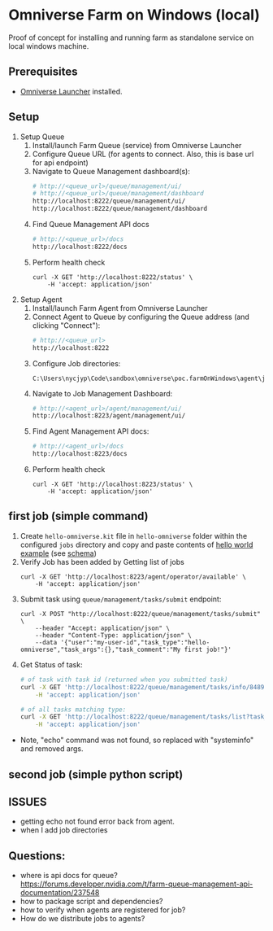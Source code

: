 # Omniverse Farm on Windows (local)

Proof of concept for installing and running farm as standalone service on local windows machine.

## Prerequisites

* [Omniverse Launcher](https://docs.omniverse.nvidia.com/prod_launcher/prod_launcher/installing_launcher.html) installed.

## Setup

1. Setup Queue
    1. Install/launch Farm Queue (service) from Omniverse Launcher
    1. Configure Queue URL (for agents to connect. Also, this is base url for api endpoint)
    1. Navigate to Queue Management dashboard(s): 
        ```sh
        # http://<queue_url>/queue/management/ui/
        # http://<queue_url>/queue/management/dashboard
        http://localhost:8222/queue/management/ui/
        http://localhost:8222/queue/management/dashboard
        ```
    1. Find Queue Management API docs
        ```sh
        # http://<queue_url>/docs
        http://localhost:8222/docs
        ```
    1. Perform health check
        ```
        curl -X GET 'http://localhost:8222/status' \
            -H 'accept: application/json'
        ```
1. Setup Agent
    1. Install/launch Farm Agent from Omniverse Launcher
    1. Connect Agent to Queue by configuring the Queue address (and clicking "Connect"):
        ```sh
        # http://<queue_url>
        http://localhost:8222
        ```
    1. Configure Job directories:
        ```
        C:\Users\nycjyp\Code\sandbox\omniverse\poc.farmOnWindows\agent\jobs\*
        ```
    1. Navigate to Job Management Dashboard: 
        ```sh
        # http://<agent_url>/agent/management/ui/
        http://localhost:8223/agent/management/ui/
        ```
    1. Find Agent Management API docs:
        ```sh
        # http://<agent_url>/docs
        http://localhost:8223/docs
        ```
    1. Perform health check
        ```
        curl -X GET 'http://localhost:8223/status' \
            -H 'accept: application/json'
        ```

## first job (simple command)

1. Create `hello-omniverse.kit` file in `hello-omniverse` folder within the configured `jobs` directory and copy and paste contents of [hello world example](https://docs.omniverse.nvidia.com/app_farm/app_farm/guides/creating_job_definitions.html#job-definition-schema-system-executables) (see [schema](https://docs.omniverse.nvidia.com/app_farm/app_farm/guides/creating_job_definitions.html#schema-reference))
1. Verify Job has been added by Getting list of jobs
    ```
    curl -X GET 'http://localhost:8223/agent/operator/available' \
        -H 'accept: application/json'
    ```
1. Submit task using `queue/management/tasks/submit` endpoint:
    ```
    curl -X POST "http://localhost:8222/queue/management/tasks/submit" \
        --header "Accept: application/json" \
        --header "Content-Type: application/json" \
        --data '{"user":"my-user-id","task_type":"hello-omniverse","task_args":{},"task_comment":"My first job!"}'
    ```
1. Get Status of task:
    ```sh
    # of task with task id (returned when you submitted task)
    curl -X GET 'http://localhost:8222/queue/management/tasks/info/848973c4-5864-416b-976f-56a94cfc8258' \
        -H 'accept: application/json'
    
    # of all tasks matching type:
    curl -X GET 'http://localhost:8222/queue/management/tasks/list?task_type=hello-omniverse' \
        -H 'accept: application/json'
    ```
* Note, "echo" command was not found, so replaced with "systeminfo" and removed args.

## second job (simple python script)

## ISSUES

* getting echo not found error back from agent.
* when I add job directories

## Questions:

* where is api docs for queue? https://forums.developer.nvidia.com/t/farm-queue-management-api-documentation/237548
* how to package script and dependencies?
* how to verify when agents are registered for job?
* How do we distribute jobs to agents?